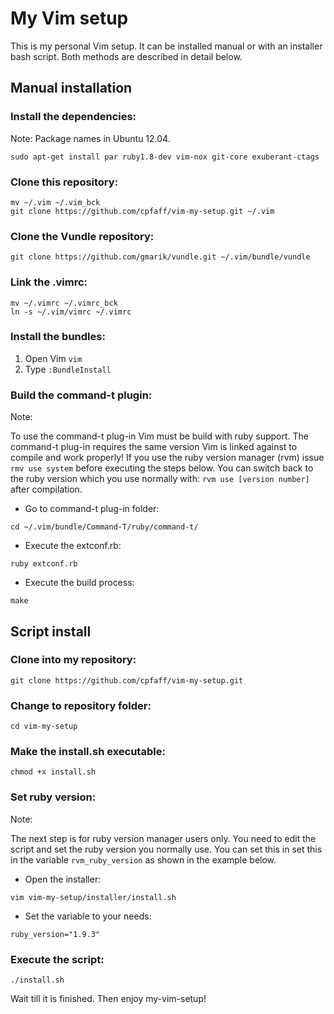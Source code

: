 # My Vim setup

This is my personal Vim setup. It can be installed manual or with an installer
bash script. Both methods are described in detail below.

## Manual installation

### Install the dependencies:

Note: Package names in Ubuntu 12.04.

```
sudo apt-get install par ruby1.8-dev vim-nox git-core exuberant-ctags
```

### Clone this repository:

```
mv ~/.vim ~/.vim_bck
git clone https://github.com/cpfaff/vim-my-setup.git ~/.vim
```

### Clone the Vundle repository:

```
git clone https://github.com/gmarik/vundle.git ~/.vim/bundle/vundle
```

### Link the .vimrc:

```
mv ~/.vimrc ~/.vimrc_bck
ln -s ~/.vim/vimrc ~/.vimrc
```

### Install the bundles:

1. Open Vim `vim`
2. Type `:BundleInstall`

### Build the command-t plugin:

Note:

To use the command-t plug-in Vim must be build with ruby support. The command-t
plug-in requires the same version Vim is linked against to compile and work
properly! If you use the ruby version manager (rvm) issue `rmv use system`
before executing the steps below. You can switch back to the ruby version which
you use normally with: `rvm use [version number]` after compilation.

- Go to command-t plug-in folder:

```
cd ~/.vim/bundle/Command-T/ruby/command-t/
```

- Execute the extconf.rb:

```
ruby extconf.rb
```

- Execute the build process:

```
make
```

## Script install 

### Clone into my repository:

```
git clone https://github.com/cpfaff/vim-my-setup.git
```

### Change to repository folder:

```
cd vim-my-setup
```

### Make the install.sh executable:

```
chmod +x install.sh
```

### Set ruby version:

Note: 

The next step is for ruby version manager users only. You need to edit the
script and set the ruby version you normally use. You can set this in set this
in the variable `rvm_ruby_version` as shown in the example below.

- Open the installer:

```
vim vim-my-setup/installer/install.sh
```

- Set the variable to your needs:

```
ruby_version="1.9.3"
```

### Execute the script:

```
./install.sh
```

Wait till it is finished. Then enjoy my-vim-setup!


